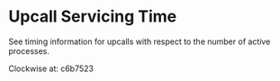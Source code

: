 Upcall Servicing Time
=====
See timing information for upcalls with respect to the number of active processes.

Clockwise at: c6b7523
